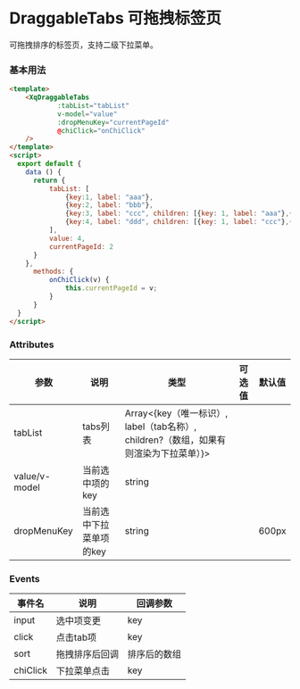 # DraggableTabs 可拖拽标签页

可拖拽排序的标签页，支持二级下拉菜单。

### 基本用法

```html
<template>
    <XqDraggableTabs
            :tabList="tabList"
            v-model="value"
            :dropMenuKey="currentPageId"
            @chiClick="onChiClick"
    />
</template>
<script>
  export default {
    data () {
      return {
          tabList: [
              {key:1, label: "aaa"},
              {key:2, label: "bbb"},
              {key:3, label: "ccc", children: [{key: 1, label: "aaa"},{key: 2, label: "bbb"}]},
              {key:4, label: "ddd", children: [{key: 1, label: "ccc"},{key: 2, label: "ddd"}]},
          ],
          value: 4,
          currentPageId: 2
      }
    },
      methods: {
          onChiClick(v) {
              this.currentPageId = v;
          }
      }
  }
</script>

```

### Attributes

| 参数              | 说明                             | 类型            | 可选值 | 默认值 |
| ----------------- | -------------------------------- | --------------- | ------ | ------ |
| tabList              | tabs列表   | Array<{key（唯一标识）, label（tab名称）, children?（数组，如果有则渲染为下拉菜单）}>          |        |        |
| value/v-model              | 当前选中项的key             | string |   |
| dropMenuKey             | 当前选中下拉菜单项的key  | string |        |  600px   |


### Events

| 事件名 | 说明               | 回调参数 |
| ------ | ------------------ | -------- |
| input  | 选中项变更 | key  |
| click  | 点击tab项 | key  |
| sort  | 拖拽排序后回调 | 排序后的数组  |
| chiClick  | 下拉菜单点击 | key  |
